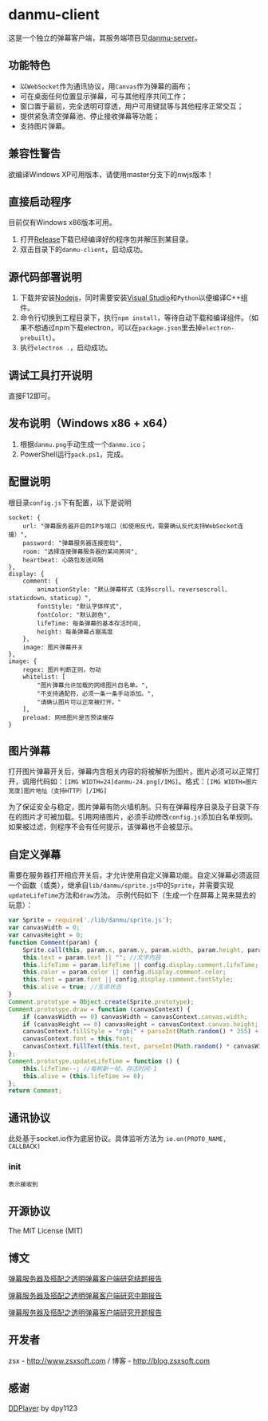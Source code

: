 danmu-client
==========

这是一个独立的弹幕客户端，其服务端项目见[danmu-server](https://github.com/zsxsoft/danmu-server)。

## 功能特色
- 以``WebSocket``作为通讯协议，用``Canvas``作为弹幕的画布；
- 可在桌面任何位置显示弹幕，可与其他程序共同工作；
- 窗口置于最前，完全透明可穿透，用户可用键鼠等与其他程序正常交互；
- 提供紧急清空弹幕池、停止接收弹幕等功能；
- 支持图片弹幕。

## 兼容性警告

欲编译Windows XP可用版本，请使用master分支下的nwjs版本！

## 直接启动程序

目前仅有Windows x86版本可用。

1. 打开[Release](https://github.com/zsxsoft/danmu-client/releases)下载已经编译好的程序包并解压到某目录。
2. 双击目录下的``danmu-client``，启动成功。

## 源代码部署说明

1. 下载并安装[Nodejs](https://nodejs.org)，同时需要安装[Visual Studio](https://www.visualstudio.com/en-us/products/visual-studio-express-vs.aspx)和``Python``以便编译C++组件。
2. 命令行切换到工程目录下，执行``npm install``，等待自动下载和编译组件。（如果不想通过npm下载electron，可以在``package.json``里去掉``electron-prebuilt``）。
3. 执行``electron .``，启动成功。

## 调试工具打开说明

直接F12即可。

## 发布说明（Windows  x86 + x64）

1. 根据``danmu.png``手动生成一个``danmu.ico``；
2. PowerShell运行``pack.ps1``，完成。

## 配置说明
根目录``config.js``下有配置，以下是说明

    socket: {
        url: "弹幕服务器开启的IP与端口（如使用反代，需要确认反代支持WebSocket连接）",
        password: "弹幕服务器连接密码",
        room: "选择连接弹幕服务器的某间房间",
        heartbeat: 心跳包发送间隔
    },
    display: {
        comment: {
            animationStyle: "默认弹幕样式（支持scroll、reversescroll、staticdown、staticup）",
            fontStyle: "默认字体样式",
            fontColor: "默认颜色",
            lifeTime: 每条弹幕的基本存活时间,
            height: 每条弹幕占据高度
        }, 
        image: 图片弹幕开关
    }, 
    image: {
        regex: 图片判断正则，勿动
        whitelist: [
            "图片弹幕允许加载的网络图片白名单。", 
            "不支持通配符，必须一条一条手动添加。", 
            "请确认图片可以正常被打开。"
        ], 
        preload: 网络图片是否预读缓存
    }

## 图片弹幕
打开图片弹幕开关后，弹幕内含相关内容的将被解析为图片。图片必须可以正常打开，调用代码如：``[IMG WIDTH=24]danmu-24.png[/IMG]``。格式：``[IMG WIDTH=图片宽度]图片地址（支持HTTP）[/IMG]``

为了保证安全与稳定，图片弹幕有防火墙机制。只有在弹幕程序目录及子目录下存在的图片才可被加载。引用网络图片，必须手动修改``config.js``添加白名单规则。如果被过滤，则程序不会有任何提示，该弹幕也不会被显示。

## 自定义弹幕
需要在服务器打开相应开关后，才允许使用自定义弹幕功能。自定义弹幕必须返回一个函数（或类），继承自``lib/danmu/sprite.js``中的``Sprite``，并需要实现``updateLifeTime``方法和``draw``方法。
示例代码如下（生成一个在屏幕上晃来晃去的玩意）：
```javascript
var Sprite = require('./lib/danmu/sprite.js');
var canvasWidth = 0;
var canvasHeight = 0;
function Comment(param) {
    Sprite.call(this, param.x, param.y, param.width, param.height, param.speed);
    this.text = param.text || ""; //文字内容
    this.lifeTime = param.lifeTime || config.display.comment.lifeTime;
    this.color = param.color || config.display.comment.color;
    this.font = param.font || config.display.comment.fontStyle;
    this.alive = true; //生命状态
}
Comment.prototype = Object.create(Sprite.prototype);
Comment.prototype.draw = function (canvasContext) {
    if (canvasWidth == 0) canvasWidth = canvasContext.canvas.width;
    if (canvasHeight == 0) canvasHeight = canvasContext.canvas.height;
    canvasContext.fillStyle = "rgb(" + parseInt(Math.random() * 255) + ", " + parseInt(Math.random() * 255) + ", " + parseInt(Math.random() * 255) + ")";
    canvasContext.font = this.font;
    canvasContext.fillText(this.text, parseInt(Math.random() * canvasWidth), parseInt(Math.random() * canvasHeight));
};
Comment.prototype.updateLifeTime = function () {
    this.lifeTime--; //每刷新一帧，存活时间-1
    this.alive = (this.lifeTime >= 0);
};
return Comment;
```

## 通讯协议

此处基于socket.io作为底层协议。具体监听方法为
``io.on(PROTO_NAME, CALLBACK)``

### init
    表示接收到

## 开源协议
The MIT License (MIT)


## 博文
[弹幕服务器及搭配之透明弹幕客户端研究结题报告](http://blog.zsxsoft.com/post/15)

[弹幕服务器及搭配之透明弹幕客户端研究中期报告](http://blog.zsxsoft.com/post/14)

[弹幕服务器及搭配之透明弹幕客户端研究开题报告](http://blog.zsxsoft.com/post/13)

## 开发者
zsx - http://www.zsxsoft.com / 博客 - http://blog.zsxsoft.com

## 感谢
[DDPlayer](https://github.com/dpy1123/ddplayer) by dpy1123
